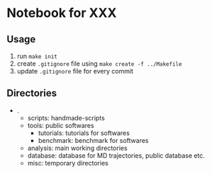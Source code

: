 # Notebook for XXX

## Usage
1. run `make init`
2. create `.gitignore` file using `make create -f ../Makefile`
2. update `.gitignore` file for every commit

## Directories
- .
  - scripts: handmade-scripts
  - tools: public softwares
    - tutorials: tutorials for softwares
    - benchmark: benchmark for softwares
  - analysis: main working directories
  - database: database for MD trajectories, public database etc.
  - misc: temporary directories

